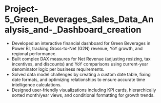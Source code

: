 # Project-5_Green_Beverages_Sales_Data_Analysis_and-_Dashboard_creation
* Developed an interactive financial dashboard for Green Beverages in Power BI, tracking Gross-to-Net (G2N) revenue, YoY growth, and regional performance.
* Built complex DAX measures for Net Revenue (adjusting resizing, tax incentives, and discounts) and YoY comparisons using current-year denominator logic per business requirements.
* Solved data model challenges by creating a custom date table, fixing date formats, and optimizing relationships to ensure accurate time intelligence calculations.
* Designed user-friendly visualizations including KPI cards, hierarchically sorted month/year views, and conditional formatting for growth trends.


